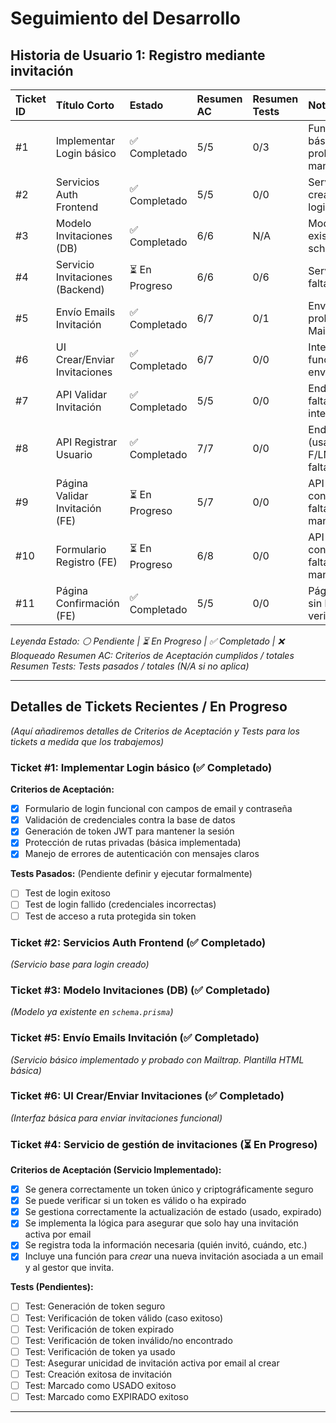 # Seguimiento del Desarrollo

## Historia de Usuario 1: Registro mediante invitación

| Ticket ID | Título Corto                     | Estado        | Resumen AC | Resumen Tests | Notas                                     |
| :-------- | :------------------------------- | :------------ | :--------- | :------------ | :---------------------------------------- |
| #1        | Implementar Login básico         | ✅ Completado | 5/5        | 0/3           | Funcionalidad básica probada manualmente  |
| #2        | Servicios Auth Frontend          | ✅ Completado | 5/5        | 0/0           | Servicio base creado para login         |
| #3        | Modelo Invitaciones (DB)         | ✅ Completado | 6/6        | N/A           | Modelo ya existe en schema.prisma       |
| #4        | Servicio Invitaciones (Backend)  | ⏳ En Progreso | 6/6        | 0/6           | Servicio OK, faltan tests             |
| #5        | Envío Emails Invitación        | ✅ Completado | 6/7        | 0/1           | Envío básico probado con Mailtrap       |
| #6        | UI Crear/Enviar Invitaciones     | ✅ Completado | 6/7        | 0/0           | Interfaz básica funcional para enviar    |
| #7        | API Validar Invitación         | ✅ Completado | 5/5        | 0/0           | Endpoint OK, falta test integración    |
| #8        | API Registrar Usuario          | ✅ Completado | 7/7        | 0/0           | Endpoint OK (usa F/LName), falta TDD |
| #9        | Página Validar Invitación (FE) | ⏳ En Progreso | 5/7        | 0/0           | API real conectada, falta test manual |
| #10       | Formulario Registro (FE)       | ⏳ En Progreso | 6/8        | 0/0           | API real conectada, falta test manual |
| #11       | Página Confirmación (FE)       | ✅ Completado | 5/5        | 0/0           | Página creada, sin lógica verificación |

*Leyenda Estado: ⚪ Pendiente | ⏳ En Progreso | ✅ Completado | ❌ Bloqueado*
*Resumen AC: Criterios de Aceptación cumplidos / totales*
*Resumen Tests: Tests pasados / totales (N/A si no aplica)*

---

## Detalles de Tickets Recientes / En Progreso

*(Aquí añadiremos detalles de Criterios de Aceptación y Tests para los tickets a medida que los trabajemos)*

### Ticket #1: Implementar Login básico (✅ Completado)

**Criterios de Aceptación:**
- [X] Formulario de login funcional con campos de email y contraseña
- [X] Validación de credenciales contra la base de datos
- [X] Generación de token JWT para mantener la sesión
- [X] Protección de rutas privadas (básica implementada)
- [X] Manejo de errores de autenticación con mensajes claros

**Tests Pasados:** (Pendiente definir y ejecutar formalmente)
- [ ] Test de login exitoso
- [ ] Test de login fallido (credenciales incorrectas)
- [ ] Test de acceso a ruta protegida sin token

### Ticket #2: Servicios Auth Frontend (✅ Completado)
*(Servicio base para login creado)*

### Ticket #3: Modelo Invitaciones (DB) (✅ Completado)
*(Modelo ya existente en `schema.prisma`)*

### Ticket #5: Envío Emails Invitación (✅ Completado)
*(Servicio básico implementado y probado con Mailtrap. Plantilla HTML básica)*

### Ticket #6: UI Crear/Enviar Invitaciones (✅ Completado)
*(Interfaz básica para enviar invitaciones funcional)*

### Ticket #4: Servicio de gestión de invitaciones (⏳ En Progreso)

**Criterios de Aceptación (Servicio Implementado):**
- [X] Se genera correctamente un token único y criptográficamente seguro
- [X] Se puede verificar si un token es válido o ha expirado
- [X] Se gestiona correctamente la actualización de estado (usado, expirado)
- [X] Se implementa la lógica para asegurar que solo hay una invitación activa por email
- [X] Se registra toda la información necesaria (quién invitó, cuándo, etc.)
- [X] Incluye una función para *crear* una nueva invitación asociada a un email y al gestor que invita.

**Tests (Pendientes):**
- [ ] Test: Generación de token seguro
- [ ] Test: Verificación de token válido (caso exitoso)
- [ ] Test: Verificación de token expirado
- [ ] Test: Verificación de token inválido/no encontrado
- [ ] Test: Verificación de token ya usado
- [ ] Test: Asegurar unicidad de invitación activa por email al crear
- [ ] Test: Creación exitosa de invitación
- [ ] Test: Marcado como USADO exitoso
- [ ] Test: Marcado como EXPIRADO exitoso

--- 